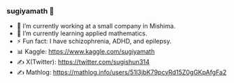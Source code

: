 ### sugiyamath 👋

- 🔭 I’m currently working at a small company in Mishima.
- 🌱 I’m currently learning applied mathematics.
- ⚡ Fun fact: I have schizophrenia, ADHD, and epilepsy.
- 📊 Kaggle: https://www.kaggle.com/sugiyamath
- ✍ X(Twitter): https://twitter.com/sugishun314
- ✍ Mathlog: https://mathlog.info/users/51l3jbK79pcvRd15Z0gGKpAfgFa2
